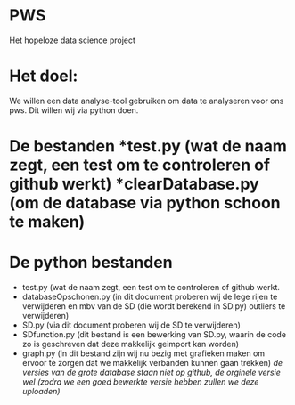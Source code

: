 # PWS
Het hopeloze data science project

# Het doel:
We willen een data analyse-tool gebruiken om data te analyseren voor ons pws. Dit willen wij via python doen.

De bestanden
*test.py (wat de naam zegt, een test om te controleren of github werkt)
*clearDatabase.py (om de database via python schoon te maken)
=======
# De python bestanden
  - test.py (wat de naam zegt, een test om te controleren of github werkt.
  - databaseOpschonen.py (in dit document proberen wij de lege rijen te verwijderen en mbv van de SD (die wordt berekend in SD.py) outliers te verwijderen)
  - SD.py (via dit document proberen wij de SD te verwijderen)
  - SDfunction.py (dit bestand is een bewerking van SD.py, waarin de code zo is geschreven dat deze makkelijk geimport kan worden)
  - graph.py (in dit bestand zijn wij nu bezig met grafieken maken om ervoor te zorgen dat we makkelijk verbanden kunnen gaan trekken)
_de versies van de grote database staan niet op github, de orginele versie wel (zodra we een goed bewerkte versie hebben zullen we deze uploaden)_
